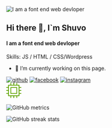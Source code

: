 ![I am a font end web devloper](https://media.licdn.com/dms/image/D4D16AQELKD3CJ4kXvg/profile-displaybackgroundimage-shrink_350_1400/0/1671788861543?e=1711584000&v=beta&t=O9rj7L_Vas-9_MUG-v4R-MtzhNth0DGjNJH9Hu5HJy0)

## Hi there 👋, I`m Shuvo
#### I am a font end web devloper

Skills:  JS / HTML / CSS/Wordpress

- 🔭 I’m currently working on this page. 

[<img src='https://cdn.jsdelivr.net/npm/simple-icons@3.0.1/icons/github.svg' alt='github' height='40'>](https://github.com/foysalhasanshuvo)  [<img src='https://cdn.jsdelivr.net/npm/simple-icons@3.0.1/icons/facebook.svg' alt='facebook' height='40'>](https://www.facebook.com/mohammad.shuvo.0)  [<img src='https://cdn.jsdelivr.net/npm/simple-icons@3.0.1/icons/instagram.svg' alt='instagram' height='40'>](https://www.instagram.com/in/foysal-hasan-shuvo-99a75b25b//)   
<a href='https://docs.github.com/en/developers'><img src='https://raw.githubusercontent.com/acervenky/animated-github-badges/master/assets/devbadge.gif' width='40' height='40'></a> 

![GitHub metrics](https://metrics.lecoq.io/foysalhasanshuvo)  

![GitHub streak stats](https://streak-stats.demolab.com/?user=foysalhasanshuvo)  

